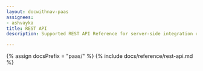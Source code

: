 ```yaml
---
layout: docwithnav-paas
assignees:
- ashvayka
title: REST API
description: Supported REST API Reference for server-side integration of your IoT projects

---
```


{% assign docsPrefix = "paas/" %}
{% include docs/reference/rest-api.md %}

